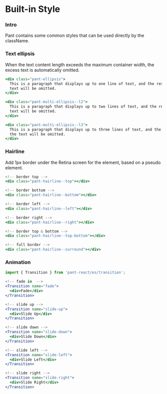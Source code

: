 # Built-in Style

### Intro

Pant contains some common styles that can be used directly by the className.

### Text ellipsis

When the text content length exceeds the maximum container width, the excess text is automatically omitted.

```jsx
<div class="pant-ellipsis">
  This is a paragraph that displays up to one line of text, and the rest of the
  text will be omitted.
</div>

<div class="pant-multi-ellipsis--l2">
  This is a paragraph that displays up to two lines of text, and the rest of the
  text will be omitted.
</div>

<div class="pant-multi-ellipsis--l3">
  This is a paragraph that displays up to three lines of text, and the rest of
  the text will be omitted.
</div>
```

### Hairline

Add 1px border under the Retina screen for the element, based on a pseudo element.

```jsx
<!-- border top -->
<div class="pant-hairline--top"></div>

<!-- border bottom -->
<div class="pant-hairline--bottom"></div>

<!-- border left -->
<div class="pant-hairline--left"></div>

<!-- border right -->
<div class="pant-hairline--right"></div>

<!-- border top & bottom -->
<div class="pant-hairline--top-bottom"></div>

<!-- full border -->
<div class="pant-hairline--surround"></div>
```

### Animation

```js
import { Transition } from 'pant-react/es/transition';
```

```jsx
<!-- fade in  -->
<Transition name="fade">
  <div>Fade</div>
</Transition>

<!-- slide up -->
<Transition name="slide-up">
  <div>Slide Up</div>
</Transition>

<!-- slide down -->
<Transition name="slide-down">
  <div>Slide Down</div>
</Transition>

<!-- slide left -->
<Transition name="slide-left">
  <div>Slide Left</div>
</Transition>

<!-- slide right -->
<Transition name="slide-right">
  <div>Slide Right</div>
</Transition>
```
